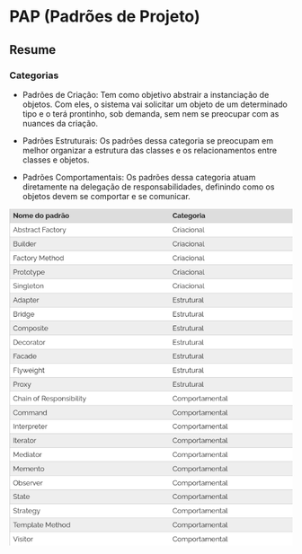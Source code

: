 # PAP (Padrões de Projeto)

## Resume

### Categorias

- Padrões de Criação: Tem como objetivo abstrair a instanciação de objetos. Com eles, o sistema vai solicitar um objeto de um determinado tipo e o terá prontinho, sob demanda, sem nem se preocupar com as nuances da criação. 
  
- Padrões Estruturais: Os padrões dessa categoria se preocupam em melhor organizar a estrutura das classes e os relacionamentos entre classes e objetos.
  
- Padrões Comportamentais: Os padrões dessa categoria atuam diretamente na delegação de responsabilidades, definindo como os objetos devem se comportar e se comunicar.

<img src="padroesdeprojeto.png">
